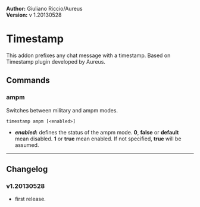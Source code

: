 **Author:** Giuliano Riccio/Aureus  
**Version:** v 1.20130528

# Timestamp #
This addon prefixes any chat message with a timestamp.
Based on Timestamp plugin developed by Aureus.

## Commands ##
### ampm ###
Switches between military and ampm modes.

```
timestamp ampm [<enabled>]
```
* **_enabled_:** defines the status of the ampm mode. **0**, **false** or **default** mean disabled. **1** or **true** mean enabled. If not specified, **true** will be assumed.

----

## Changelog ##

### v1.20130528 ###
* first release.
